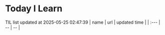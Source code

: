# Today I Learn 
TIL list updated at 2025-05-25 02:47:39
| name | url | updated time |
| :--- | -- | -- |
